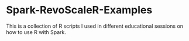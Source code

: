 # Spark-RevoScaleR-Examples
This is a collection of R scripts I used in different educational sessions on how to use R with Spark.
